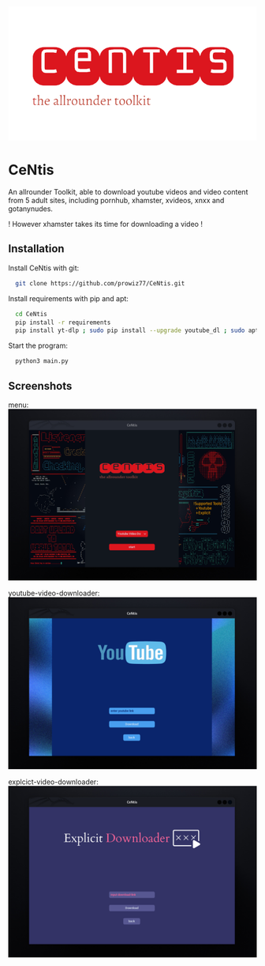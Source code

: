 
  ![Logo](https://github.com/prowiz77/CeNtis/blob/main/images/5.png)

# CeNtis
An allrounder Toolkit, able to download youtube videos and video content from 5 adult sites, including pornhub, xhamster, xvideos, xnxx and gotanynudes.

! However xhamster takes its time for downloading a video !



## Installation

Install CeNtis with git:

```bash
  git clone https://github.com/prowiz77/CeNtis.git
```
Install requirements with pip and apt:
```bash
  cd CeNtis
  pip install -r requirements
  pip install yt-dlp ; sudo pip install --upgrade youtube_dl ; sudo apt install ffmpeg ; pip3 install customtkinter
```
Start the program:
```bash
  python3 main.py
```

## Screenshots
menu:
![App Screenshot](https://github.com/prowiz77/CeNtis/blob/main/images/Screenshot1.png)

youtube-video-downloader:
![App Screenshot](https://github.com/prowiz77/CeNtis/blob/main/images/Screenshot2.png)

explcict-video-downloader:
![App Screenshot](https://github.com/prowiz77/CeNtis/blob/main/images/Screenshot3.png)


